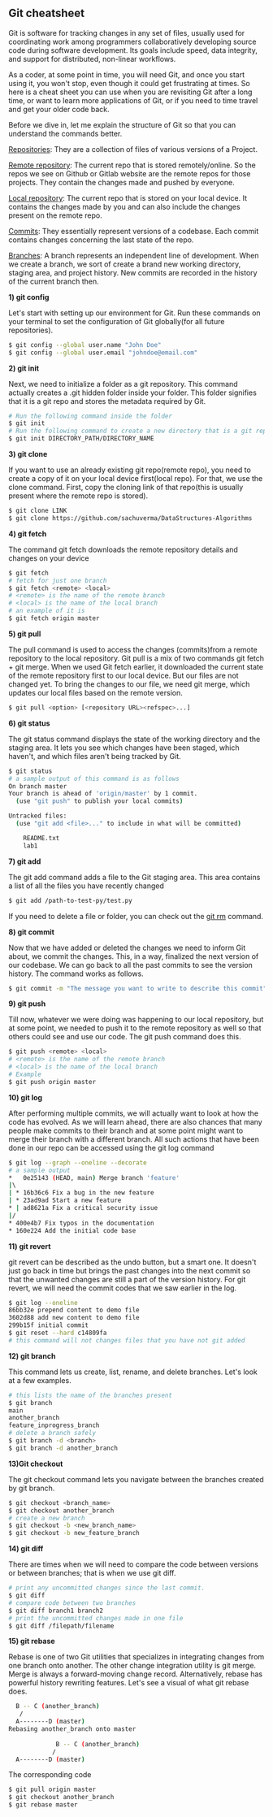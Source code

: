 
## Git cheatsheet

Git is software for tracking changes in any set of files, usually used for coordinating work among programmers collaboratively developing source code during software development. Its goals include speed, data integrity, and support for distributed, non-linear workflows.

As a coder, at some point in time, you will need Git, and once you start using it, you won't stop, even though it could get frustrating at times. So here is a cheat sheet you can use when you are revisiting Git after a long time, or want to learn more applications of Git, or if you need to time travel and get your older code back.


Before we dive in, let me explain the structure of Git so that you can understand the commands better.


[Repositories](https://docs.github.com/en/repositories/creating-and-managing-repositories/about-repositories): They are a collection of files of various versions of a Project.

[Remote repository](https://docs.github.com/en/get-started/getting-started-with-git/about-remote-repositories): The current repo that is stored remotely/online. So the repos we see on Github or Gitlab website are the remote repos for those projects. They contain the changes made and pushed by everyone.

[Local repository](https://stackoverflow.com/questions/13072111/gits-local-repository-and-remote-repository-confusing-concepts): The current repo that is stored on your local device. It contains the changes made by you and can also include the changes present on the remote repo.

[Commits](https://docs.github.com/en/github/committing-changes-to-your-project/creating-and-editing-commits/about-commits): They essentially represent versions of a codebase. Each commit contains changes concerning the last state of the repo.

[Branches](https://docs.github.com/en/github/collaborating-with-pull-requests/proposing-changes-to-your-work-with-pull-requests/about-branches): A branch represents an independent line of development. When we create a branch, we sort of create a brand new working directory, staging area, and project history. New commits are recorded in the history of the current branch then.
  
**1) git config**

Let's start with setting up our environment for Git. Run these commands on your terminal to set the configuration of Git globally(for all future repositories). 
```bash
$ git config --global user.name "John Doe"
$ git config --global user.email "johndoe@email.com"
```
**2) git init**

Next, we need to initialize a folder as a git repository. This command actually creates a .git hidden folder inside your folder. This folder signifies that it is a git repo and stores the metadata required by Git.

```bash
# Run the following command inside the folder
$ git init
# Run the following command to create a new directory that is a git repo
$ git init DIRECTORY_PATH/DIRECTORY_NAME
```
**3) git clone**

If you want to use an already existing git repo(remote repo), you need to create a copy of it on your local device first(local repo). For that, we use the clone command. First, copy the cloning link of that repo(this is usually present where the remote repo is stored).
```bash
$ git clone LINK
$ git clone https://github.com/sachuverma/DataStructures-Algorithms
```

**4) git fetch**

The command git fetch downloads the remote repository details and changes on your device
```bash
$ git fetch 
# fetch for just one branch
$ git fetch <remote> <local> 
# <remote> is the name of the remote branch
# <local> is the name of the local branch
# an example of it is 
$ git fetch origin master
```
**5) git pull**

The pull command is used to access the changes (commits)from a remote repository to the local repository. 
Git pull is a mix of two commands git fetch + git merge. When we used Git fetch earlier, it downloaded the current state of the remote repository first to our local device. But our files are not changed yet. To bring the changes to our file, we need git merge, which updates our local files based on the remote version.

```bash
$ git pull <option> [<repository URL><refspec>...]  
```
**6) git status**

The git status command displays the state of the working directory and the staging area. It lets you see which changes have been staged, which haven't, and which files aren't being tracked by Git.
```bash
$ git status 
# a sample output of this command is as follows
On branch master
Your branch is ahead of 'origin/master' by 1 commit.
  (use "git push" to publish your local commits)

Untracked files:
  (use "git add <file>..." to include in what will be committed)

	README.txt
	lab1
```

**7) git add**

The git add command adds a file to the Git staging area. This area contains a list of all the files you have recently changed
```bash
$ git add /path-to-test-py/test.py
```
If you need to delete a file or folder, you can check out the [git rm](https://www.git-tower.com/learn/git/commands/git-rm) command.

**8) git commit**

Now that we have added or deleted the changes we need to inform Git about, we commit the changes. This, in a way, finalized the next version of our codebase. We can go back to all the past commits to see the version history. The command works as follows.
```bash
$ git commit -m "The message you want to write to describe this commit"
```

**9) git push**

Till now, whatever we were doing was happening to our local repository, but at some point, we needed to push it to the remote repository as well so that others could see and use our code. The git push command does this.
```bash
$ git push <remote> <local> 
# <remote> is the name of the remote branch
# <local> is the name of the local branch
# Example
$ git push origin master
```

**10) git log**

After performing multiple commits, we will actually want to look at how the code has evolved. As we will learn ahead, there are also chances that many people make commits to their branch and at some point might want to merge their branch with a different branch. All such actions that have been done in our repo can be accessed using the git log command
```bash
$ git log --graph --oneline --decorate
# a sample output
*   0e25143 (HEAD, main) Merge branch 'feature'
|\  
| * 16b36c6 Fix a bug in the new feature
| * 23ad9ad Start a new feature
* | ad8621a Fix a critical security issue
|/  
* 400e4b7 Fix typos in the documentation
* 160e224 Add the initial code base
```

**11) git revert**

git revert can be described as the undo button, but a smart one. It doesn't just go back in time but brings the past changes into the next commit so that the unwanted changes are still a part of the version history.
For git revert, we will need the commit codes that we saw earlier in the log.      

```bash
$ git log --oneline
86bb32e prepend content to demo file
3602d88 add new content to demo file
299b15f initial commit
$ git reset --hard c14809fa
# this command will not changes files that you have not git added 
```

**12) git branch**

This command lets us create, list, rename, and delete branches. Let's look at a few examples.
```bash
# this lists the name of the branches present
$ git branch 
main 
another_branch 
feature_inprogress_branch
# delete a branch safely
$ git branch -d <branch>
$ git branch -d another_branch
```

**13)Git checkout**

The git checkout command lets you navigate between the branches created by git branch.
```bash
$ git checkout <branch_name>
$ git checkout another_branch
# create a new branch
$ git checkout -b <new_branch_name>
$ git checkout -b new_feature_branch
```


**14) git diff**

There are times when we will need to compare the code between versions or between branches; that is when we use git diff.
```bash
# print any uncommitted changes since the last commit.
$ git diff
# compare code between two branches
$ git diff branch1 branch2
# print the uncommitted changes made in one file
$ git diff /filepath/filename
```

**15) git rebase**

Rebase is one of two Git utilities that specializes in integrating changes from one branch onto another. The other change integration utility is git merge. Merge is always a forward-moving change record. Alternatively, rebase has powerful history rewriting features.
Let's see a visual of what git rebase does.

```bash
  B -- C (another_branch)
   /      
  A--------D (master)
Rebasing another_branch onto master
             
             B -- C (another_branch)
            /      
  A--------D (master)
```
The corresponding code

```bash
$ git pull origin master
$ git checkout another_branch
$ git rebase master
```
